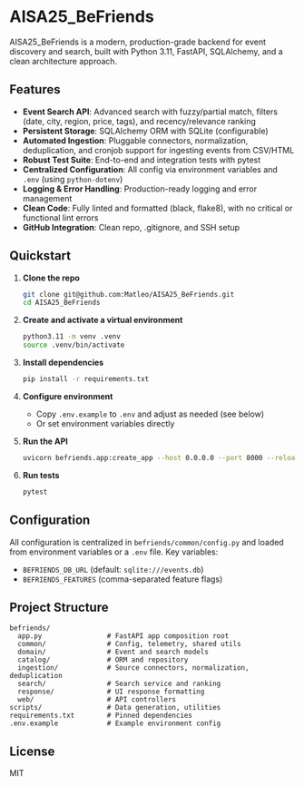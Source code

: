 # AISA25_BeFriends

AISA25_BeFriends is a modern, production-grade backend for event discovery and search, built with Python 3.11, FastAPI, SQLAlchemy, and a clean architecture approach.

## Features
- **Event Search API**: Advanced search with fuzzy/partial match, filters (date, city, region, price, tags), and recency/relevance ranking
- **Persistent Storage**: SQLAlchemy ORM with SQLite (configurable)
- **Automated Ingestion**: Pluggable connectors, normalization, deduplication, and cronjob support for ingesting events from CSV/HTML
- **Robust Test Suite**: End-to-end and integration tests with pytest
- **Centralized Configuration**: All config via environment variables and `.env` (using `python-dotenv`)
- **Logging & Error Handling**: Production-ready logging and error management
- **Clean Code**: Fully linted and formatted (black, flake8), with no critical or functional lint errors
- **GitHub Integration**: Clean repo, .gitignore, and SSH setup

## Quickstart
1. **Clone the repo**
   ```sh
   git clone git@github.com:Matleo/AISA25_BeFriends.git
   cd AISA25_BeFriends
   ```
2. **Create and activate a virtual environment**
   ```sh
   python3.11 -m venv .venv
   source .venv/bin/activate
   ```
3. **Install dependencies**
   ```sh
   pip install -r requirements.txt
   ```
4. **Configure environment**
   - Copy `.env.example` to `.env` and adjust as needed (see below)
   - Or set environment variables directly

5. **Run the API**
   ```sh
   uvicorn befriends.app:create_app --host 0.0.0.0 --port 8000 --reload --factory
   ```

6. **Run tests**
   ```sh
   pytest
   ```

## Configuration
All configuration is centralized in `befriends/common/config.py` and loaded from environment variables or a `.env` file. Key variables:
- `BEFRIENDS_DB_URL` (default: `sqlite:///events.db`)
- `BEFRIENDS_FEATURES` (comma-separated feature flags)

## Project Structure
```
befriends/
  app.py                # FastAPI app composition root
  common/               # Config, telemetry, shared utils
  domain/               # Event and search models
  catalog/              # ORM and repository
  ingestion/            # Source connectors, normalization, deduplication
  search/               # Search service and ranking
  response/             # UI response formatting
  web/                  # API controllers
scripts/                # Data generation, utilities
requirements.txt        # Pinned dependencies
.env.example            # Example environment config
```

## License
MIT
